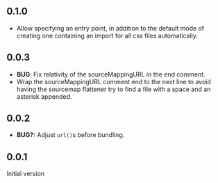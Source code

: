 ## 0.1.0

* Allow specifying an entry point, in addition to the default mode of creating one containing an import for all css files automatically.

## 0.0.3

* __BUG__: Fix relativity of the sourceMappingURL in the end comment.
* Wrap the sourceMappingURL comment end to the next line to avoid having the sourcemap flattener try to find a file with a space and an asterisk appended.

## 0.0.2

* __BUG?:__ Adjust `url()`s before bundling.

## 0.0.1

Initial version
